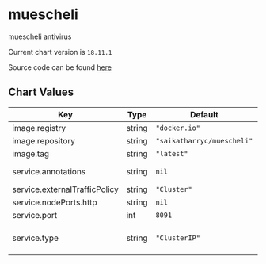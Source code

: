 muescheli
=========
muescheli antivirus

Current chart version is `18.11.1`

Source code can be found [here](https://github.com/saikatharryc/muescheli)



## Chart Values

| Key | Type | Default | Description |
|-----|------|---------|-------------|
| image.registry | string | `"docker.io"` | Image registry |
| image.repository | string | `"saikatharryc/muescheli"` | Image Repository |
| image.tag | string | `"latest"` | Image Tag |
| service.annotations | string | `nil` | Service annotations done as key:value pairs |
| service.externalTrafficPolicy | string | `"Cluster"` | External Traffic Policy |
| service.nodePorts.http | string | `nil` | Nodepport if available |
| service.port | int | `8091` | HTTP Port |
| service.type | string | `"ClusterIP"` | Service Type (i.e LoadBalancer,NodePort etc) |
